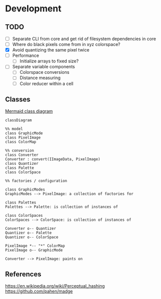 # Development

## TODO

- [ ] Separate CLI from core and get rid of filesystem dependencies in core
- [ ] Where do black pixels come from in xyz colorspace?
- [x] Avoid quantizing the same pixel twice
- [ ] Performance
  - [ ] Initialize arrays to fixed size?
- [ ] Separate variable components
  - [ ] Colorspace conversions
  - [ ] Distance measuring
  - [ ] Color reducer within a cell

## Classes

[Mermaid class diagram](https://mermaid-js.github.io/mermaid/#/classDiagram)

```mermaid
classDiagram

%% model
class GraphicMode
class PixelImage
class ColorMap

%% conversion
class Converter
Converter : convert(IImageData, PixelImage)
class Quantizer
class Palette
class ColorSpace

%% factories / configuration

class GraphicModes
GraphicModes --> PixelImage: a collection of factories for

class Palettes
Palettes --> Palette: is collection of instances of

class ColorSpaces
ColorSpaces --> ColorSpace: is collection of instances of

Converter o-- Quantizer
Quantizer o-- Palette
Quantizer o-- ColorSpace

PixelImage *-- "*" ColorMap
PixelImage o-- GraphicMode

Converter --> PixelImage: paints on
```

## References

<https://en.wikipedia.org/wiki/Perceptual_hashing>
<https://github.com/pahen/madge>
